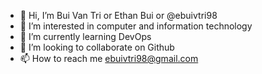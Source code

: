 - 👋 Hi, I’m Bui Van Tri or Ethan Bui or @ebuivtri98
- 👀 I’m interested in computer and information technology
- 🌱 I’m currently learning DevOps
- 💞️ I’m looking to collaborate on Github
- 📫 How to reach me ebuivtri98@gmail.com

<!---
ebuivtri98/ebuivtri98 is a ✨ special ✨ repository because its `README.md` (this file) appears on your GitHub profile.
You can click the Preview link to take a look at your changes.
--->
